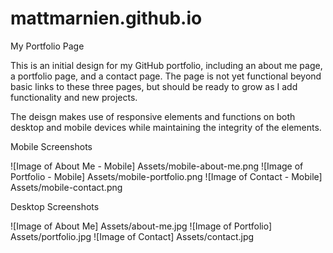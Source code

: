 # mattmarnien.github.io
My Portfolio Page

This is an initial design for my GitHub portfolio, including an about me page, a portfolio page, and a contact page.
The page is not yet functional beyond basic links to these three pages, but should be ready to grow as I add functionality and new projects.

The deisgn makes use of responsive elements and functions on both desktop and mobile devices while maintaining the integrity of the elements.

Mobile Screenshots

![Image of About Me - Mobile] Assets/mobile-about-me.png
![Image of Portfolio - Mobile] Assets/mobile-portfolio.png
![Image of Contact - Mobile] Assets/mobile-contact.png

Desktop Screenshots

![Image of About Me] Assets/about-me.jpg
![Image of Portfolio] Assets/portfolio.jpg
![Image of Contact] Assets/contact.jpg

